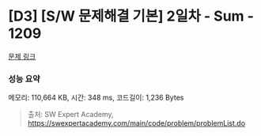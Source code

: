 # [D3] [S/W 문제해결 기본] 2일차 - Sum - 1209 

[문제 링크](https://swexpertacademy.com/main/code/problem/problemDetail.do?contestProbId=AV13_BWKACUCFAYh) 

### 성능 요약

메모리: 110,664 KB, 시간: 348 ms, 코드길이: 1,236 Bytes



> 출처: SW Expert Academy, https://swexpertacademy.com/main/code/problem/problemList.do